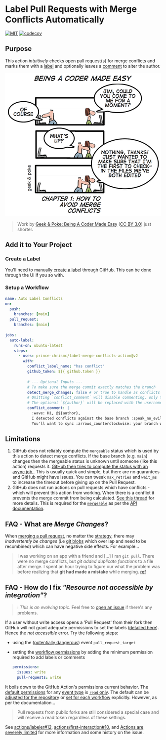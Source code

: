 # Label Pull Requests with Merge Conflicts Automatically

[![MIT](https://img.shields.io/github/license/prince-chrismc/label-merge-conflicts-action)](https://github.com/prince-chrismc/label-merge-conflicts-action/blob/main/LICENSE)
[![codecov](https://img.shields.io/codecov/c/github/prince-chrismc/label-merge-conflicts-action)](https://codecov.io/gh/prince-chrismc/label-merge-conflicts-action)

## Purpose

This action _intuitively_ checks open pull request(s) for merge conflicts and marks them with a [label][label-guide] and optionally leaves a
[comment][pr-comments] to alter the author.

[label-guide]: https://guides.github.com/features/issues/#filtering
[pr-comments]: https://docs.github.com/en/github/collaborating-with-pull-requests/reviewing-changes-in-pull-requests/commenting-on-a-pull-request#about-pull-request-comments

![comic](https://github.com/prince-chrismc/label-merge-conflicts-action/blob/main/.github/label-merge-conflicts.png?raw=true)

> Work by [Geek & Poke: Being A Coder Made Easy](https://geek-and-poke.com/geekandpoke/2010/10/21/being-a-code-made-easy-chapter-1.html)
> ([CC BY 3.0](https://creativecommons.org/licenses/by/3.0/)) just shorter.

## Add it to Your Project

### Create a Label

You'll need to manually [create a label][create-label] through GitHub. This can be done through the UI if you so with.

[create-label]: https://docs.github.com/en/issues/using-labels-and-milestones-to-track-work/managing-labels#creating-a-label

### Setup a Workflow

```yml
name: Auto Label Conflicts
on:
  push:
    branches: [main]
  pull_request:
    branches: [main]

jobs:
  auto-label:
    runs-on: ubuntu-latest
    steps:
      - uses: prince-chrismc/label-merge-conflicts-action@v2
        with:
          conflict_label_name: "has conflict"
          github_token: ${{ github.token }}

          # --- Optional Inputs ---
          # To make sure the merge commit exactly matches the branch
          detect_merge_changes: false # or true to handle as conflicts
          # Omitting `conflict_comment` will disable commenting, only the label will be applied
          # The optional `${author}` will be replaced with the username of the pull request
          conflict_comment: |
            :wave: Hi, @${author},
            I detected conflicts against the base branch :speak_no_evil:
            You'll want to sync :arrows_counterclockwise: your branch with upstream!
```

## Limitations

1. GitHub does not reliably compute the `mergeable` status which is used by this action to detect merge conflicts.
If the base branch (e.g. `main`) changes then the mergeable status is unknown until someone (like this action) requests it.
[GitHub then tries to compute the status with an async job.](https://stackoverflow.com/a/30620973). This is usually quick
and simple, but there are no guarantees and GitHub might have issues. You can tweak `max_retries` and `wait_ms` to increase
the timeout before giving up on the Pull Request.
2. GitHub does not run actions on pull requests which have conflicts - which will prevent this action from working.
When there is a conflict it prevents the merge commit from being calculated.
[See this thread](https://github.community/t/run-actions-on-pull-requests-with-merge-conflicts/17104) for more details.
This is required for the [`mergeable`](https://docs.github.com/en/graphql/reference/enums#mergeablestate) as per the
[API documentation](https://docs.github.com/en/rest/reference/pulls#get-a-pull-request).

## FAQ - What are _Merge Changes_?

When [merging a pull request](https://docs.github.com/en/github/collaborating-with-issues-and-pull-requests/about-pull-request-merges), no matter the
[strategy](https://git-scm.com/docs/merge-strategies), there may _inadvertently be changes_ (i.e
[git blobs](https://git-scm.com/book/en/v2/Git-Internals-Git-Objects) which over lap and need to be recombined) which can have negative side effects. For example...

> I was working on an app with a friend and [...] I ran `git pull`. There were no merge conflicts, but _git added duplicate functions_ to a file after merge.
> I spent an hour trying to figure our what the problem was before realizing that **git had made a mistake** while merging.
> [ref](https://news.ycombinator.com/item?id=9871042)

## FAQ - How do I fix _"Resource not accessible by integration"_?

> ℹ️ _This is an evolving topic_. Feel free to [open an issue](https://github.com/prince-chrismc/label-merge-conflicts-action/issues/new?title=Question:%20Permissions&labels=help%20wanted) if there's any problems.

If a user without write access opens a 'Pull Request' from their fork then GitHub will not grant adequate permissions to set the labels
([detailed here](https://github.blog/changelog/2021-04-20-github-actions-control-permissions-for-github_token/#setting-permissions-in-the-workflow)).
Hence the _not accessible_ error. Try the following steps:

* using the ([potentially dangerous](https://securitylab.github.com/research/github-actions-preventing-pwn-requests/)) event `pull_request_target`
* setting the [workflow permissions](https://github.blog/changelog/2021-04-20-github-actions-control-permissions-for-github_token/)
by adding the minimum permission required to add labels or comments

  ```yml
  permissions:
    issues: write
    pull-requests: write
  ```

It boils down to the GitHub Action's permissions current behavior.
The [default permissions](https://docs.github.com/en/actions/reference/authentication-in-a-workflow#permissions-for-the-github_token) for any
[event type](https://docs.github.com/en/actions/reference/events-that-trigger-workflows) is
[`read` only](https://docs.github.com/en/actions/reference/authentication-in-a-workflow#permissions-for-the-github_token). The default can be
[adjusted for the repository](https://docs.github.com/en/github/administering-a-repository/disabling-or-limiting-github-actions-for-a-repository) or
[set for each workflow](https://github.blog/changelog/2021-04-20-github-actions-control-permissions-for-github_token/) explicitly. However, as per
the documentation...

> Pull requests from public forks are still considered a special case and will receive a read token regardless of these settings.

See [actions/labeler#12](https://github.com/actions/labeler/issues/12),
[actions/first-interaction#10](https://github.com/actions/first-interaction/issues/10),
and [Actions are severely limited](https://github.community/t/github-actions-are-severely-limited-on-prs/18179#M9249)
for more information and some history on the issue.
